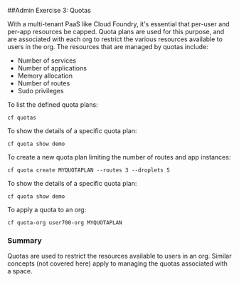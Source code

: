 ##Admin Exercise 3: Quotas

With a multi-tenant PaaS like Cloud Foundry, it's essential that
per-user and per-app resources be capped. Quota plans are used for this purpose,
and are associated with each org to restrict the  various resources
available to users in the org. The resources that are managed by
quotas include:

* Number of services
* Number of applications
* Memory allocation
* Number of routes
* Sudo privileges


To list the defined quota plans:

```
cf quotas
```

To show the details of a specific quota plan:

```
cf quota show demo
```


To create a new quota plan limiting the number of routes and app instances:

```
cf quota create MYQUOTAPLAN --routes 3 --droplets 5
```

To show the details of a specific quota plan:

```
cf quota show demo
```

To apply a quota to an org:

```
cf quota-org user700-org MYQUOTAPLAN
```


### Summary

Quotas are used to restrict the resources available to users in an
org. Similar concepts (not covered here) apply to managing the quotas
associated with a space.
